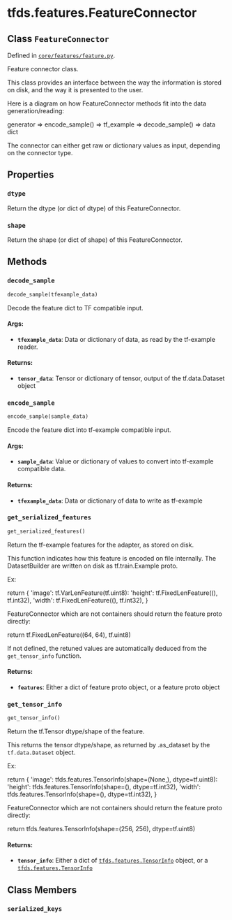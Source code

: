 <div itemscope itemtype="http://developers.google.com/ReferenceObject">
<meta itemprop="name" content="tfds.features.FeatureConnector" />
<meta itemprop="path" content="Stable" />
<meta itemprop="property" content="dtype"/>
<meta itemprop="property" content="shape"/>
<meta itemprop="property" content="decode_sample"/>
<meta itemprop="property" content="encode_sample"/>
<meta itemprop="property" content="get_serialized_features"/>
<meta itemprop="property" content="get_tensor_info"/>
<meta itemprop="property" content="serialized_keys"/>
</div>

# tfds.features.FeatureConnector

## Class `FeatureConnector`





Defined in [`core/features/feature.py`](https://github.com/tensorflow/datasets/tree/master/tensorflow_datasets/core/features/feature.py).

Feature connector class.

This class provides an interface between the way the information is stored
on disk, and the way it is presented to the user.

Here is a diagram on how FeatureConnector methods fit into the data
generation/reading:

  generator => encode_sample() => tf_example => decode_sample() => data dict

The connector can either get raw or dictionary values as input, depending on
the connector type.

## Properties

<h3 id="dtype"><code>dtype</code></h3>

Return the dtype (or dict of dtype) of this FeatureConnector.

<h3 id="shape"><code>shape</code></h3>

Return the shape (or dict of shape) of this FeatureConnector.



## Methods

<h3 id="decode_sample"><code>decode_sample</code></h3>

``` python
decode_sample(tfexample_data)
```

Decode the feature dict to TF compatible input.

#### Args:

* <b>`tfexample_data`</b>: Data or dictionary of data, as read by the tf-example
    reader.


#### Returns:

* <b>`tensor_data`</b>: Tensor or dictionary of tensor, output of the tf.data.Dataset
    object

<h3 id="encode_sample"><code>encode_sample</code></h3>

``` python
encode_sample(sample_data)
```

Encode the feature dict into tf-example compatible input.

#### Args:

* <b>`sample_data`</b>: Value or dictionary of values to convert into tf-example
    compatible data.


#### Returns:

* <b>`tfexample_data`</b>: Data or dictionary of data to write as tf-example

<h3 id="get_serialized_features"><code>get_serialized_features</code></h3>

``` python
get_serialized_features()
```

Return the tf-example features for the adapter, as stored on disk.

This function indicates how this feature is encoded on file internally.
The DatasetBuilder are written on disk as tf.train.Example proto.

Ex:

  return {
      'image': tf.VarLenFeature(tf.uint8):
      'height': tf.FixedLenFeature((), tf.int32),
      'width': tf.FixedLenFeature((), tf.int32),
  }

FeatureConnector which are not containers should return the feature proto
directly:

  return tf.FixedLenFeature((64, 64), tf.uint8)

If not defined, the retuned values are automatically deduced from the
`get_tensor_info` function.

#### Returns:

* <b>`features`</b>: Either a dict of feature proto object, or a feature proto object

<h3 id="get_tensor_info"><code>get_tensor_info</code></h3>

``` python
get_tensor_info()
```

Return the tf.Tensor dtype/shape of the feature.

This returns the tensor dtype/shape, as returned by .as_dataset by the
`tf.data.Dataset` object.

Ex:

  return {
      'image': tfds.features.TensorInfo(shape=(None,), dtype=tf.uint8):
      'height': tfds.features.TensorInfo(shape=(), dtype=tf.int32),
      'width': tfds.features.TensorInfo(shape=(), dtype=tf.int32),
  }

FeatureConnector which are not containers should return the feature proto
directly:

  return tfds.features.TensorInfo(shape=(256, 256), dtype=tf.uint8)

#### Returns:

* <b>`tensor_info`</b>: Either a dict of <a href="../../tfds/features/TensorInfo.md"><code>tfds.features.TensorInfo</code></a> object, or a
    <a href="../../tfds/features/TensorInfo.md"><code>tfds.features.TensorInfo</code></a>



## Class Members

<h3 id="serialized_keys"><code>serialized_keys</code></h3>

